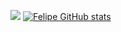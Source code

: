 <a href="https://wakatime.com"><img src="https://wakatime.com/share/@felipelube/2e6ee6d7-604e-4e21-9e85-e1513dca32b7.png" /></a>
[![Felipe GitHub stats](https://github-readme-stats-kappa-one-59.vercel.app/api?username=felipelube)](https://github.com/felipelube/github-readme-stats)
